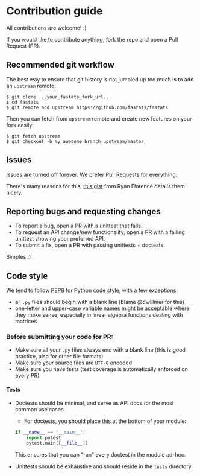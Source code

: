# Contribution guide

All contributions are welcome! :)

If you would like to contribute anything, fork the repo and open a Pull Request (PR).

## Recommended git workflow

The best way to ensure that git history is not jumbled up too much is to add an `upstream` remote:

```
$ git clone ...your_fastats_fork_url...
$ cd fastats
$ git remote add upstream https://github.com/fastats/fastats
```

Then you can fetch from `upstream` remote and create new features on your fork easily:

```
$ git fetch upstream
$ git checkout -b my_awesome_branch upstream/master
```


## Issues

Issues are turned off forever.  We prefer Pull Requests for everything.

There's many reasons for this, [this gist][bad_issues] from Ryan Florence details them nicely.


## Reporting bugs and requesting changes

- To report a bug, open a PR with a unittest that fails.
- To request an API change/new functionality, open a PR with a failing unittest showing your
  preferred API.
- To submit a fix, open a PR with passing unittests + doctests.

Simples :)


## Code style

We tend to follow [PEP8][pep8] for Python code style, with a few exceptions:

- all `.py` files should begin with a blank line (blame @dwillmer for this)
- one-letter and upper-case variable names might be acceptable where they make sense, especially in
  linear algebra functions dealing with matrices

### Before submitting your code for PR:

- Make sure all your `.py` files always end with a blank line (this is good practice,
  also for other file formats)
- Make sure your source files are `UTF-8` encoded
- Make sure you have tests (test coverage is automatically enforced on every PR)

#### Tests

- Doctests should be minimal, and serve as API docs for the most common use cases
  - For doctests, you should place this at the bottom of your module:

  ```python
  if __name__ == '__main__':
      import pytest
      pytest.main([__file__])

  ```
  This ensures that you can "run" every doctest in the module ad-hoc.

- Unittests should be exhaustive and should reside in the `tests` directory


[bad_issues]: https://gist.github.com/ryanflorence/8a62abea562ca2896dee
[pep8]: https://pep8.org/